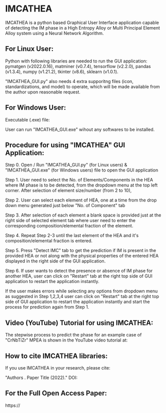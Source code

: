 # IMCATHEA
IMCATHEA is a python based Graphical User Interface application capable of detecting the IM phase in a High Entropy Alloy or Multi Principal Element Alloy system using a Neural Network Algorithm.

## For Linux User:
Python with following libraries are needed to run the GUI application: pymatgen (v2022.0.16), matminer (v0.7.4), tensorflow (v2.2.0), pandas (v1.3.4), numpy (v1.21.2), tkinter (v8.6), sklearn (v1.0.1).

"IMCATHEA_GUI.py" also needs 4 extra supporitng files (icon, standardizations, and model) to operate, which will be made available from the author upon reasonable request. 


## For Windows User:
Executable (.exe) file: 

User can run "IMCATHEA_GUI.exe" wihout any softwares to be installed.


## Procedure for using "IMCATHEA" GUI Application:

Step 0. Open / Run "IMCATHEA_GUI.py" (for Linux users) & "IMCATHEA_GUI.exe" (for Windows users) file to open the GUI application

Step 1. User need to select the No. of Elements/Components in the HEA where IM phase is to be detected, from the dropdown menu at the top left corner.
		    After selection of element size/number (from 2 to 10),
		    
Step 2. User can select each element of HEA, one at a time from the drop down menu generated just below "No. of Component" tab

Step 3. After selection of each element a blank space is provided just at the right side of selected element tab where user need to enter the corresponding composition/elemental           fraction of the element.

Step 4. Repeat Step 2-3 until the last element of the HEA and it's composition/elemental fraction is entered.

Step 5. Press "Detect IMC" tab to get the prediction if IM is present in the provided HEA or not along with the physical properties of the entered HEA displayed in the right side of the GUI application.

Step 6. If user wants to detect the presence or absence of IM phase for another HEA, user can click on "Restart" tab at the right top side of GUI application to restart the application instantly.


If the user makes errors while selecting any options from dropdown menu as suggested in Step 1,2,3,4 user can click on "Restart" tab at the right top side of GUI application to restart the application instantly and start the process for prediction again from Step 1.



## Video (YouTube) Tutorial for using IMCATHEA:
The stepwise process to predict the phase for an example case of "CrNbTiZr" MPEA is shown in the YouTube video tutorial at: 

## How to cite IMCATHEA libraries:
If you use IMCATHEA in your research, please cite:

"Authors . Paper Title (2022)." DOI: 

## For the Full Open Access Paper:
https://
